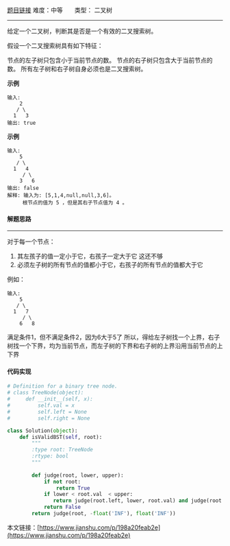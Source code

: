  [题目链接](https://leetcode-cn.com/problems/validate-binary-search-tree/)
难度：中等          &nbsp;&nbsp;&nbsp;&nbsp;&nbsp;&nbsp;类型：  二叉树
***
给定一个二叉树，判断其是否是一个有效的二叉搜索树。

假设一个二叉搜索树具有如下特征：

节点的左子树只包含小于当前节点的数。
节点的右子树只包含大于当前节点的数。
所有左子树和右子树自身必须也是二叉搜索树。
 
**示例**
```
输入:
    2
   / \
  1   3
输出: true
```

**示例**
```
输入:
    5
   / \
  1   4
     / \
    3   6
输出: false
解释: 输入为: [5,1,4,null,null,3,6]。
     根节点的值为 5 ，但是其右子节点值为 4 。

```
#### 解题思路
***
 对于每一个节点：
1. 其左孩子的值一定小于它，右孩子一定大于它
这还不够
2. 必须左子树的所有节点的值都小于它，右孩子的所有节点的值都大于它

例如：
```
输入:
    5
   / \
  1   7
     / \
    6   8
```
满足条件1，但不满足条件2，因为6大于5了
所以，得给左子树找一个上界，右子树找一个下界，均为当前节点，而左子树的下界和右子树的上界沿用当前节点的上下界

#### 代码实现
```python
# Definition for a binary tree node.
# class TreeNode(object):
#     def __init__(self, x):
#         self.val = x
#         self.left = None
#         self.right = None

class Solution(object):
    def isValidBST(self, root):
        """
        :type root: TreeNode
        :rtype: bool
        """
         
        def judge(root, lower, upper):
            if not root:
                return True
            if lower < root.val  < upper:
               return judge(root.left, lower, root.val) and judge(root.right, root.val, upper)
            return False
        return judge(root, -float('INF'), float('INF'))
```
本文链接：[https://www.jianshu.com/p/198a20feab2e](https://www.jianshu.com/p/198a20feab2e)

 
